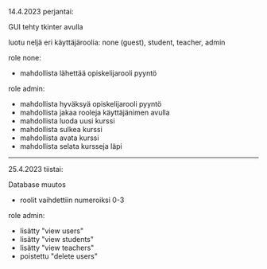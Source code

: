 14.4.2023 perjantai:

GUI tehty tkinter avulla

luotu neljä eri käyttäjäroolia: none (guest), student, teacher, admin

role none:
 - mahdollista lähettää opiskelijarooli pyyntö
 
role admin:
 - mahdollista hyväksyä opiskelijarooli pyyntö
 - mahdollista jakaa rooleja käyttäjänimen avulla
 - mahdollista luoda uusi kurssi
 - mahdollista sulkea kurssi
 - mahdollista avata kurssi
 - mahdollista selata kursseja läpi

---------------------

25.4.2023 tiistai:

Database muutos
 - roolit vaihdettiin numeroiksi 0-3

role admin:
 - lisätty "view users"
 - lisätty "view students"
 - lisätty "view teachers"
 - poistettu "delete users"
